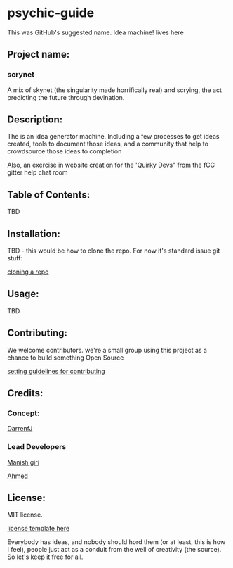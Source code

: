 # psychic-guide
This was GitHub's suggested name. Idea machine! lives here

## Project name: 

### scrynet 
A mix of skynet (the singularity made horrifically real) and scrying, the act predicting the future through devination.

## Description: 

The is an idea generator machine. Including a few processes to get ideas created, tools to document those ideas, and a community that help to crowdsource those ideas to completion

Also, an exercise in website creation for the 'Quirky Devs" from the fCC gitter help chat room

## Table of Contents: 

TBD

## Installation: 

TBD - this would be how to clone the repo. For now it's standard issue git stuff:

[cloning a repo](https://help.github.com/articles/cloning-a-repository/ )

## Usage: 

TBD

## Contributing: 

We welcome contributors. we're a small group using this project as a chance to build something Open Source

[setting guidelines for contributing](https://help.github.com/articles/setting-guidelines-for-repository-contributors/)

## Credits: 

### Concept: 

[DarrenfJ](https://github.com/DarrenfJ)

### Lead Developers 

[Manish giri](https://github.com/Manish-Giri)

[Ahmed](https://github.com/ahmedtarek2134)

## License: 

MIT license. 

[license template here](https://opensource.org/licenses/MIT)

Everybody has ideas, and nobody should hord them (or at least, this is how I feel), people just act as a conduit from the well of creativity (the source). So let's keep it free for all.
